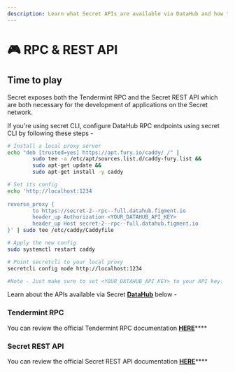 ```yaml
---
description: Learn what Secret APIs are available via DataHub and how to use them
---
```


# 🎮 RPC & REST API

## Time to play

Secret exposes both the Tendermint RPC and the Secret REST API which are both necessary for the development of applications on the Secret network.

If you're using secret CLI, configure DataHub RPC endpoints using secret CLI by following these steps -

```bash
# Install a local proxy server
echo "deb [trusted=yes] https://apt.fury.io/caddy/ /" |                                              
        sudo tee -a /etc/apt/sources.list.d/caddy-fury.list &&
        sudo apt-get update &&
        sudo apt-get install -y caddy

# Set its config
echo 'http://localhost:1234
 
reverse_proxy {
        to https://secret-2--rpc--full.datahub.figment.io
        header_up Authorization <YOUR_DATAHUB_API_KEY>
        header_up Host secret-2--rpc--full.datahub.figment.io
}' | sudo tee /etc/caddy/Caddyfile

# Apply the new config
sudo systemctl restart caddy

# Point secretcli to your local proxy
secretcli config node http://localhost:1234

#Note - Just make sure to set <YOUR_DATAHUB_API_KEY> to your API key.
```

Learn about the APIs available via Secret [**DataHub**](https://datahub.figment.io/sign\_up?service=secret) below -

### Tendermint RPC

You can review the official Tendermint RPC documentation [**HERE**](https://docs.tendermint.com/master/rpc/#/)****

### Secret REST API

You can review the official Secret REST API documentation [**HERE**](https://secretapi.io/#/)****
